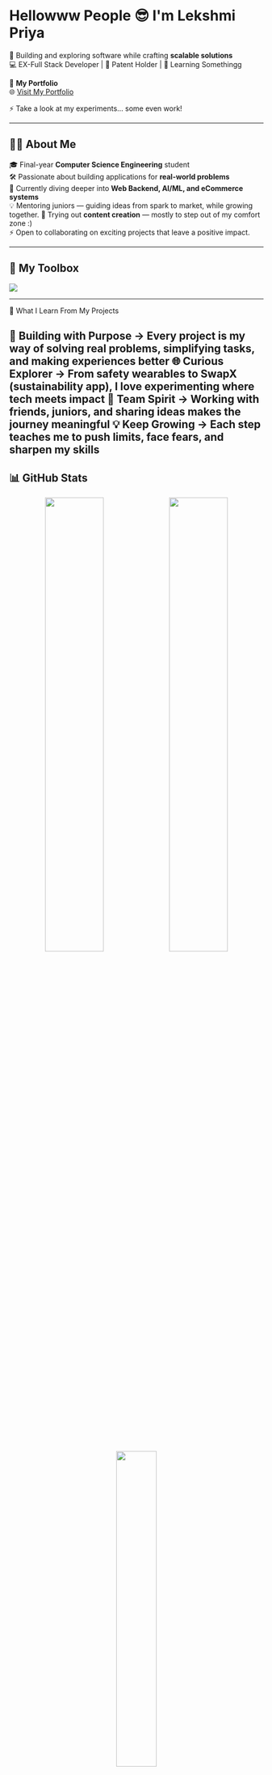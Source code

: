 # Hellowww People 😎 I'm **Lekshmi Priya**  

🚀 Building and exploring software while crafting **scalable solutions**  
💻 EX-Full Stack Developer | 📜 Patent Holder | 🎨 Learning Somethingg

🔗 **My Portfolio**  
🌐 [Visit My Portfolio](https://lekshmipriya.netlify.app/)  

⚡ Take a look at my experiments… some even work!

---

## 👩‍💻 About Me  

🎓 Final-year **Computer Science Engineering** student  
🛠️ Passionate about building applications for **real-world problems**  
🌱 Currently diving deeper into **Web Backend, AI/ML, and eCommerce systems**  
💡 Mentoring juniors — guiding ideas from spark to market, while growing together.
🎥 Trying out **content creation** — mostly to step out of my comfort zone :)  
⚡ Open to collaborating on exciting projects that leave a positive impact.

---

## 🔧 My Toolbox  
<p align="left">
  <img src="https://skillicons.dev/icons?i=html,css,js,react,nodejs,express,mongodb,tailwind,python,java,git,github,vscode,figma&perline=7" />
</p>

---
🌟 What I Learn From My Projects  

🚀 Building with Purpose → Every project is my way of solving real problems, simplifying tasks, and making experiences better
🌐 Curious Explorer → From safety wearables to SwapX (sustainability app), I love experimenting where tech meets impact
🤝 Team Spirit → Working with friends, juniors, and sharing ideas makes the journey meaningful
💡 Keep Growing → Each step teaches me to push limits, face fears, and sharpen my skills
---

## 📊 GitHub Stats  
<p align="center">
  <img src="https://github-readme-streak-stats.herokuapp.com?user=lekshmipriyaa28&theme=radical&hide_border=true" width="48%" />
  <img src="https://github-readme-stats.vercel.app/api?username=lekshmipriyaa28&show_icons=true&theme=radical&hide_border=true" width="48%" />
</p>  

<p align="center">
  <img src="https://github-readme-stats.vercel.app/api/top-langs/?username=lekshmipriyaa28&layout=compact&theme=radical&hide_border=true" width="40%" />
</p>

---

## 🌐 Let’s Connect!  
- [📩 Email](mailto:lekshmipriyaa28@gmail.com)  
- [💼 LinkedIn](https://www.linkedin.com/in/lekshmi-priya-j-s--8684382a9/)  

---

<h3 align="center">✨ Stay Hungry. Stay Foolish. ✨</h3>
